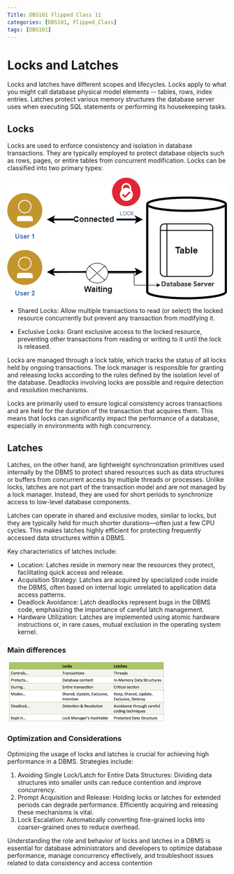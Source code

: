 ```yaml
---
Title: DBS101 Flipped Class 11
categories: [DBS101, Flipped_Class]
tags: [DBS101]
---
```


# Locks and Latches

Locks and latches have different scopes and lifecycles. Locks apply to what you might call database physical model elements -- tables, rows, index entries. Latches protect various memory structures the database server uses when executing SQL statements or performing its housekeeping tasks.

## Locks

Locks are used to enforce consistency and isolation in database transactions. They are typically employed to protect database objects such as rows, pages, or entire tables from concurrent modification. Locks can be classified into two primary types:

![alt text](<../assets/img/dbs/Locks-1.webp>)

* Shared Locks: Allow multiple transactions to read (or select) the locked resource concurrently but prevent any transaction from modifying it.

* Exclusive Locks: Grant exclusive access to the locked resource, preventing other transactions from reading or writing to it until the lock is released.

Locks are managed through a lock table, which tracks the status of all locks held by ongoing transactions. The lock manager is responsible for granting and releasing locks according to the rules defined by the isolation level of the database. Deadlocks involving locks are possible and require detection and resolution mechanisms.

Locks are primarily used to ensure logical consistency across transactions and are held for the duration of the transaction that acquires them. This means that locks can significantly impact the performance of a database, especially in environments with high concurrency.

## Latches

Latches, on the other hand, are lightweight synchronization primitives used internally by the DBMS to protect shared resources such as data structures or buffers from concurrent access by multiple threads or processes. Unlike locks, latches are not part of the transaction model and are not managed by a lock manager. Instead, they are used for short periods to synchronize access to low-level database components.

Latches can operate in shared and exclusive modes, similar to locks, but they are typically held for much shorter durations—often just a few CPU cycles. This makes latches highly efficient for protecting frequently accessed data structures within a DBMS.

Key characteristics of latches include:

* Location: Latches reside in memory near the resources they protect, facilitating quick access and release.
* Acquisition Strategy: Latches are acquired by specialized code inside the DBMS, often based on internal logic unrelated to application data access patterns.
* Deadlock Avoidance: Latch deadlocks represent bugs in the DBMS code, emphasizing the importance of careful latch management.
* Hardware Utilization: Latches are implemented using atomic hardware instructions or, in rare cases, mutual exclusion in the operating system kernel.

### Main differences

![alt text](<../assets/img/dbs/images (1).png>)

### Optimization and Considerations

Optimizing the usage of locks and latches is crucial for achieving high performance in a DBMS. Strategies include:

1. Avoiding Single Lock/Latch for Entire Data Structures: Dividing data structures into smaller units can reduce contention and improve concurrency.
2. Prompt Acquisition and Release: Holding locks or latches for extended periods can degrade performance. Efficiently acquiring and releasing these mechanisms is vital.
3. Lock Escalation: Automatically converting fine-grained locks into coarser-grained ones to reduce overhead.

Understanding the role and behavior of locks and latches in a DBMS is essential for database administrators and developers to optimize database performance, manage concurrency effectively, and troubleshoot issues related to data consistency and access contention
